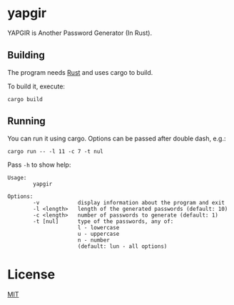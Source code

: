 yapgir
======

YAPGIR is Another Password Generator (In Rust).

Building
--------

The program needs [Rust](https://www.rust-lang.org/) and uses cargo to build.

To build it, execute:

    cargo build

Running
-------

You can run it using cargo. Options can be passed after double dash, e.g.:

    cargo run -- -l 11 -c 7 -t nul

Pass `-h` to show help:

```
Usage:
        yapgir

Options:
        -v            display information about the program and exit
        -l <length>   length of the generated passwords (default: 10)
        -c <length>   number of passwords to generate (default: 1)
        -t [nul]      type of the passwords, any of:
                      l - lowercase
                      u - uppercase
                      n - number
                      (default: lun - all options)
```

License
=======

[MIT](https://opensource.org/licenses/MIT)
